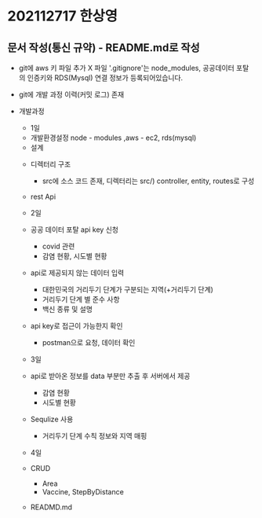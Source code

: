 # 202112717 한상영

## 문서 작성(통신 규약) - README.md로 작성

- git에 aws 키 파일 추가 X
  파일 '.gitignore'는 node_modules, 공공데이터 포탈의 인증키와 RDS(Mysql) 연결 정보가 등록되어있습니다.

- git에 개발 과정 이력(커밋 로그) 존재

- 개발과정

  - 1일

  * 개발환경설정
    node - modules ,aws - ec2, rds(mysql)
  * 설계

  - 디렉터리 구조
    - src에 소스 코드 존재, 디렉터리는 src/) controller, entity, routes로 구성
  - rest Api

  - 2일
  - 공공 데이터 포탈 api key 신청
    - covid 관련
    - 감염 현황, 시도별 현황
  - api로 제공되지 않는 데이터 입력
    - 대한민국의 거리두기 단계가 구분되는 지역(+거리두기 단계)
    - 거리두기 단계 별 준수 사항
    - 백신 종류 및 설명
  - api key로 접근이 가능한지 확인
    - postman으로 요청, 데이터 확인
  - 3일
  - api로 받아온 정보를 data 부분만 추출 후 서버에서 제공
    - 감염 현황
    - 시도별 현황
  - Sequlize 사용
    - 거리두기 단계 수칙 정보와 지역 매핑
  - 4일
  - CRUD
    - Area
    - Vaccine, StepByDistance
  - READMD.md
